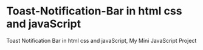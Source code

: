 # Toast-Notification-Bar in html css and javaScript
 Toast Notification Bar in html css and javaScript, My Mini JavaScript Project
